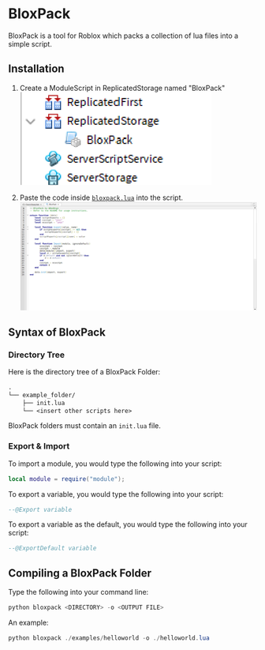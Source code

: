 # BloxPack
BloxPack is a tool for Roblox which packs a collection of lua files into a simple script.

## Installation
1. Create a ModuleScript in ReplicatedStorage named "BloxPack"
![Step 1](images/Step1.png)

2. Paste the code inside [`bloxpack.lua`](https://github.com/RedBigz/BloxPack/blob/main/bloxpack.lua) into the script.
![Step 2](images/Step2.png)

## Syntax of BloxPack
### Directory Tree
Here is the directory tree of a BloxPack Folder:
```
.
└── example_folder/
    ├── init.lua
    └── <insert other scripts here>
```
BloxPack folders must contain an `init.lua` file.

### Export & Import
To import a module, you would type the following into your script:
```lua
local module = require("module");
```
To export a variable, you would type the following into your script:
```lua
--@Export variable
```
To export a variable as the default, you would type the following into your script:
```lua
--@ExportDefault variable
```

## Compiling a BloxPack Folder
Type the following into your command line:
```powershell
python bloxpack <DIRECTORY> -o <OUTPUT FILE>
```
An example:
```powershell
python bloxpack ./examples/helloworld -o ./helloworld.lua
```